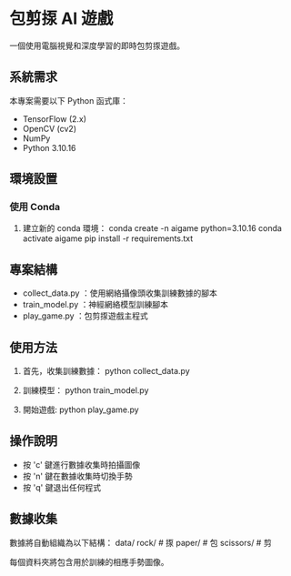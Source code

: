 # 包剪揼 AI 遊戲

一個使用電腦視覺和深度學習的即時包剪揼遊戲。

## 系統需求

本專案需要以下 Python 函式庫：
- TensorFlow (2.x)
- OpenCV (cv2)
- NumPy
- Python 3.10.16

## 環境設置

### 使用 Conda

1. 建立新的 conda 環境：
conda create -n aigame python=3.10.16</n>
conda activate aigame
pip install -r requirements.txt

## 專案結構
- collect_data.py ：使用網絡攝像頭收集訓練數據的腳本
- train_model.py ：神經網絡模型訓練腳本
- play_game.py ：包剪揼遊戲主程式

## 使用方法
1. 首先，收集訓練數據：
python collect_data.py

2. 訓練模型：
python train_model.py

3. 開始遊戲:
python play_game.py

## 操作說明
- 按 'c' 鍵進行數據收集時拍攝圖像
- 按 'n' 鍵在數據收集時切換手勢
- 按 'q' 鍵退出任何程式

## 數據收集
數據將自動組織為以下結構：
data/
    rock/     # 揼
    paper/    # 包
    scissors/ # 剪
    
每個資料夾將包含用於訓練的相應手勢圖像。
